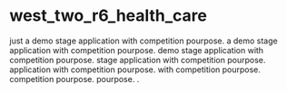 # west_two_r6_health_care
just a demo stage application with competition pourpose.
a demo stage application with competition pourpose.
demo stage application with competition pourpose.
stage application with competition pourpose.
application with competition pourpose.
with competition pourpose.
competition pourpose.
pourpose.
.
